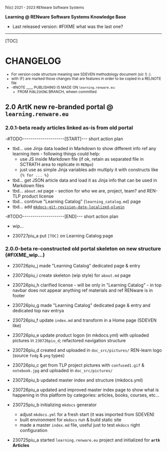 hi<small>(c) 2021 - 2023 RENware Software Systems</small>

**Learning @ RENware Software Systems Knowledge Base**

* Last released version: #FIXME what was the last one?

***

[TOC]

# CHANGELOG

<small>

* For version code structure meaning see SDEVEN methodology document (*sic !*) :).
* with (F) are marked those changes that are features in order to be copied in a RELNOTE file
* -#NOTE ____ PUBLISHING IS MADE ON `learning.renware.eu`:
    * FROM `PUBLISHING` BRANCH, wheen committed
</small>


## 2.0 ArtK new re-branded portal @ `learning.renware.eu`


### 2.0.1-beta ready articles linked as-is from old portal


-#TODO---------------------[START]--- short action plan

* tbd... use Jinja data loaded in Markdown to show different info ref any learning item - following things could help:
   * use JS inside Markdown file (if ok, retain as separated file in SCTRATH area to replicate in `RENpo`)
   * just use as simple Jinja variables adn multiply it with constructs like `{% for ... %}`
* tbd... get JSON article data and load it as Jinja info that can be used in Markdown files
* tbd... `about.md` page - section for who we are, project, team? and REN-TLP product license
* tbd... continue "Learning Catalog" (`learning_catalog.md`) page
* tbd... add [`mkdocs-git-revision-date-localized-plugin`](https://github.com/timvink/mkdocs-git-revision-date-localized-plugin)

-#TODO---------------------[END]--- short action plan

* wip...

* 230727piu_a put `[TOC]` on Learning Catalog page







### 2.0.0-beta re-constructed old portal skeleton on new structure (#FIXME_wip...)

* 230726piu_j made "Learning Catalog" dedicated page & entry
* 230726piu_i create skeleton (wip style) for `about.md` page
* 230726piu_h clarified license - will be only in "Learning Catalog" - in top navbar does not appear anything ref materials and ref RENware is in footer
* 230726piu_g made "Learning Catalog" dedicated page & entry and dedicated top nav entrya
* 230726piu_f update `index.md` and transform in a Home page (SDEVEN like)
* 230726piu_e update product logon (in mkdocs.yml) with uploaded pictures in `230726piu_d`; refactored navigation structure

* 230726piu_d created and uploaded in `doc_src/pictures/`  REN-learn logo (source `fodg` & `png` types)
* 230726piu_c get from TLP project pictures with `confused1.gif` & `notebook.jpg` and uploaded in `doc_src/pictures/`
* 230726piu_b updated master index and structure (mkdocs.yml)
* 230726piu_a updated and improved master index page to show what is happening in this platform by categories: articles, books, courses, etc...
* 230725piu_b initializing `mkdocs` generator
    * adjust `mkdocs.yml` for a fresh start (it was imported from SDEVEN)
    * built environment for `mkdocs` run & build static site
    * made a master `index.md` file, useful just to test `mkdocs` right configuration
* 230725piu_a started `learning.renware.eu` project and initialized for **`artk` Articles**


